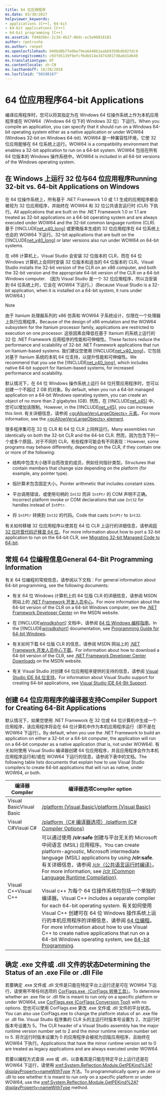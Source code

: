 ```yaml
---
title: 64 位应用程序
ms.date: 03/30/2017
helpviewer_keywords:
- applications [C++], 64-bit
- 64-bit applications [C++]
- 64-bit programming [C++]
ms.assetid: fd4026bc-2c3d-4b27-86dc-ec5e96018181
author: rpetrusha
ms.author: ronpet
ms.openlocfilehash: 940bd8b7fe0be79ea6448b1eab69359bdb92fdc9
ms.sourcegitcommit: c93fd5139f9efcf6db514e3474301738a6d1d649
ms.translationtype: HT
ms.contentlocale: zh-CN
ms.lasthandoff: 10/28/2018
ms.locfileid: "50198167"
---
```

# <a name="64-bit-applications"></a><span data-ttu-id="967ef-102">64 位应用程序</span><span class="sxs-lookup"><span data-stu-id="967ef-102">64-bit Applications</span></span>
<span data-ttu-id="967ef-103">编译应用程序时，您可以将其指定为在 Windows 64 位操作系统上作为本机应用程序或在 WOW64（Windows 64 位下的 Windows 32 位）下运行。</span><span class="sxs-lookup"><span data-stu-id="967ef-103">When you compile an application, you can specify that it should run on a Windows 64-bit operating system either as a native application or under WOW64 (Windows 32-bit on Windows 64-bit).</span></span> <span data-ttu-id="967ef-104">WOW64 是一种兼容性环境，它使 32 位应用能够在 64 位系统上运行。</span><span class="sxs-lookup"><span data-stu-id="967ef-104">WOW64 is a compatibility environment that enables a 32-bit application to run on a 64-bit system.</span></span> <span data-ttu-id="967ef-105">WOW64 包括在所有 64 位版本的 Windows 操作系统中。</span><span class="sxs-lookup"><span data-stu-id="967ef-105">WOW64 is included in all 64-bit versions of the Windows operating system.</span></span>  
  
## <a name="running-32-bit-vs-64-bit-applications-on-windows"></a><span data-ttu-id="967ef-106">在 Windows 上运行 32 位与64 位应用程序</span><span class="sxs-lookup"><span data-stu-id="967ef-106">Running 32-bit vs. 64-bit Applications on Windows</span></span>  
 <span data-ttu-id="967ef-107">在 64 位操作系统上，所有基于 .NET Framework 1.0 或 1.1 生成的应用程序都会被视为 32 位应用程序，并始终在 WOW64 和 32 位公共语言运行时 (CLR) 下执行。</span><span class="sxs-lookup"><span data-stu-id="967ef-107">All applications that are built on the .NET Framework 1.0 or 1.1 are treated as 32-bit applications on a 64-bit operating system and are always executed under WOW64 and the 32-bit common language runtime (CLR).</span></span> <span data-ttu-id="967ef-108">基于 [!INCLUDE[net_v40_long](../../includes/net-v40-long-md.md)] 或更晚版本生成的 32 位应用程序在 64 位系统上也会的 WOW64 下运行。</span><span class="sxs-lookup"><span data-stu-id="967ef-108">32-bit applications that are built on the [!INCLUDE[net_v40_long](../../includes/net-v40-long-md.md)] or later versions also run under WOW64 on 64-bit systems.</span></span>  
  
 <span data-ttu-id="967ef-109">在 x86 计算机上，Visual Studio 会安装 32 位版本的 CLR，而在 64 位 Windows 计算机上会同时安装 32 位版本和适当的 64 位版本的 CLR。</span><span class="sxs-lookup"><span data-stu-id="967ef-109">Visual Studio installs the 32-bit version of the CLR on an x86 computer, and both the 32-bit version and the appropriate 64-bit version of the CLR on a 64-bit Windows computer.</span></span> <span data-ttu-id="967ef-110">（因为 Visual Studio 是一个 32 位应用程序，所以当安装到 64 位系统上时，它会在 WOW64 下运行。）</span><span class="sxs-lookup"><span data-stu-id="967ef-110">(Because Visual Studio is a 32-bit application, when it is installed on a 64-bit system, it runs under WOW64.)</span></span>  
  
> [!NOTE]
>  <span data-ttu-id="967ef-111">由于 Itanium 处理器系列的 x86 仿真和 WOW64 子系统设计，仅限在一个处理器上执行应用程序。</span><span class="sxs-lookup"><span data-stu-id="967ef-111">Because of the design of x86 emulation and the WOW64 subsystem for the Itanium processor family, applications are restricted to execution on one processor.</span></span> <span data-ttu-id="967ef-112">这些因素会降低在基于 Itanium 的系统上运行的 32 位 .NET Framework 应用程序的性能和可伸缩性。</span><span class="sxs-lookup"><span data-stu-id="967ef-112">These factors reduce the performance and scalability of 32-bit .NET Framework applications that run on Itanium-based systems.</span></span> <span data-ttu-id="967ef-113">我们建议您使用 [!INCLUDE[net_v40_long](../../includes/net-v40-long-md.md)]，它包括对基于 Itanium 系统的本机 64 位支持，以提升性能和可伸缩性。</span><span class="sxs-lookup"><span data-stu-id="967ef-113">We recommend that you use the [!INCLUDE[net_v40_long](../../includes/net-v40-long-md.md)], which includes native 64-bit support for Itanium-based systems, for increased performance and scalability.</span></span>  
  
 <span data-ttu-id="967ef-114">默认情况下，在 64 位 Windows 操作系统上运行 64 位托管应用程序时，您可以创建一个不超过 2 GB 的对象。</span><span class="sxs-lookup"><span data-stu-id="967ef-114">By default, when you run a 64-bit managed application on a 64-bit Windows operating system, you can create an object of no more than 2 gigabytes (GB).</span></span> <span data-ttu-id="967ef-115">然而，在 [!INCLUDE[net_v45](../../includes/net-v45-md.md)] 中，您可以增加该限制。</span><span class="sxs-lookup"><span data-stu-id="967ef-115">However, in the [!INCLUDE[net_v45](../../includes/net-v45-md.md)], you can increase this limit.</span></span>  <span data-ttu-id="967ef-116">有关详细信息，请参阅 [\<gcAllowVeryLargeObjects> 元素](../../docs/framework/configure-apps/file-schema/runtime/gcallowverylargeobjects-element.md)。</span><span class="sxs-lookup"><span data-stu-id="967ef-116">For more information, see the [\<gcAllowVeryLargeObjects> element](../../docs/framework/configure-apps/file-schema/runtime/gcallowverylargeobjects-element.md).</span></span>  
  
 <span data-ttu-id="967ef-117">很多程序集可在 32 位 CLR 和 64 位 CLR 上同样运行。</span><span class="sxs-lookup"><span data-stu-id="967ef-117">Many assemblies run identically on both the 32-bit CLR and the 64-bit CLR.</span></span> <span data-ttu-id="967ef-118">然而，因为包含下列一个或多个原因，对于不同的 CLR，有些程序可能会有不同表现：</span><span class="sxs-lookup"><span data-stu-id="967ef-118">However, some programs may behave differently, depending on the CLR, if they contain one or more of the following:</span></span>  
  
-   <span data-ttu-id="967ef-119">结构中包含大小随平台而改变的成员，例如任何指针类型。</span><span class="sxs-lookup"><span data-stu-id="967ef-119">Structures that contain members that change size depending on the platform (for example, any pointer type).</span></span>  
  
-   <span data-ttu-id="967ef-120">指针算术包含固定大小。</span><span class="sxs-lookup"><span data-stu-id="967ef-120">Pointer arithmetic that includes constant sizes.</span></span>  
  
-   <span data-ttu-id="967ef-121">平台调用错误，或使用句柄的 `Int32` 而非 `IntPtr` 的 COM 声明不正确。</span><span class="sxs-lookup"><span data-stu-id="967ef-121">Incorrect platform invoke or COM declarations that use `Int32` for handles instead of `IntPtr`.</span></span>  
  
-   <span data-ttu-id="967ef-122">将 `IntPtr` 转换到 `Int32` 的代码。</span><span class="sxs-lookup"><span data-stu-id="967ef-122">Code that casts `IntPtr` to `Int32`.</span></span>  
  
 <span data-ttu-id="967ef-123">有关如何移植 32 位应用程序以使其在 64 位 CLR 上运行的详细信息，请参阅[将 32 位托管代码迁移至 64 位](https://msdn.microsoft.com/library/ms973190.aspx)。</span><span class="sxs-lookup"><span data-stu-id="967ef-123">For more information about how to port a 32-bit application to run on the 64-bit CLR, see [Migrating 32-bit Managed Code to 64-bit](https://msdn.microsoft.com/library/ms973190.aspx).</span></span>  
  
## <a name="general-64-bit-programming-information"></a><span data-ttu-id="967ef-124">常规 64 位编程信息</span><span class="sxs-lookup"><span data-stu-id="967ef-124">General 64-Bit Programming Information</span></span>  
 <span data-ttu-id="967ef-125">有关 64 位编程的常规信息，请参阅以下文档：</span><span class="sxs-lookup"><span data-stu-id="967ef-125">For general information about 64-bit programming, see the following documents:</span></span>  
  
-   <span data-ttu-id="967ef-126">有关 64 位 Windows 计算机上的 64 位版 CLR 的详细信息，请参阅 MSDN 网站上的 [.NET Framework 开发人员中心](https://go.microsoft.com/fwlink/?LinkId=37079)。</span><span class="sxs-lookup"><span data-stu-id="967ef-126">For more information about the 64-bit version of the CLR on a 64-bit Windows computer, see the [.NET Framework Developer Center](https://go.microsoft.com/fwlink/?LinkId=37079) on the MSDN website.</span></span>  
  
-   <span data-ttu-id="967ef-127">在 [!INCLUDE[winsdkshort](../../includes/winsdkshort-md.md)] 文档中，请参阅 [64 位 Windows 编程指南](https://go.microsoft.com/fwlink/p/?LinkId=253512)。</span><span class="sxs-lookup"><span data-stu-id="967ef-127">In the [!INCLUDE[winsdkshort](../../includes/winsdkshort-md.md)] documentation, see [Programming Guide for 64-bit Windows](https://go.microsoft.com/fwlink/p/?LinkId=253512).</span></span>  
  
-   <span data-ttu-id="967ef-128">有关如何下载 64 位版 CLR 的信息，请参阅 MSDN 网站上的 [.NET Framework 开发人员中心下载](https://go.microsoft.com/fwlink/?LinkId=50953)。</span><span class="sxs-lookup"><span data-stu-id="967ef-128">For information about how to download a 64-bit version of the CLR, see [.NET Framework Developer Center Downloads](https://go.microsoft.com/fwlink/?LinkId=50953) on the MSDN website.</span></span>  
  
-   <span data-ttu-id="967ef-129">有关 Visual Studio 对创建 64 位应用程序提供的支持的信息，请参阅 [Visual Studio IDE 64 位支持](/visualstudio/ide/visual-studio-ide-64-bit-support)。</span><span class="sxs-lookup"><span data-stu-id="967ef-129">For information about Visual Studio support for creating 64-bit applications, see [Visual Studio IDE 64-Bit Support](/visualstudio/ide/visual-studio-ide-64-bit-support).</span></span>  
  
## <a name="compiler-support-for-creating-64-bit-applications"></a><span data-ttu-id="967ef-130">创建 64 位应用程序的编译器支持</span><span class="sxs-lookup"><span data-stu-id="967ef-130">Compiler Support for Creating 64-Bit Applications</span></span>  
 <span data-ttu-id="967ef-131">默认情况下，如果您使用 .NET Framework 在 32 位或 64 位计算机中生成一个应用程序，该应用程序将会在 64 位计算机中作为本机应用程序运行（即不是在 WOW64 下运行）。</span><span class="sxs-lookup"><span data-stu-id="967ef-131">By default, when you use the .NET Framework to build an application on either a 32-bit or a 64-bit computer, the application will run on a 64-bit computer as a native application (that is, not under WOW64).</span></span> <span data-ttu-id="967ef-132">有关如何使用 Visual Studio 编译器创建 64 位应用程序，并且应用程序会作为本机应用程序运行和/或在 WOW64 下运行的信息，请参阅下表中的文档。</span><span class="sxs-lookup"><span data-stu-id="967ef-132">The following table lists documents that explain how to use Visual Studio compilers to create 64-bit applications that will run as native, under WOW64, or both.</span></span>  
  
|<span data-ttu-id="967ef-133">编译器</span><span class="sxs-lookup"><span data-stu-id="967ef-133">Compiler</span></span>|<span data-ttu-id="967ef-134">编译器选项</span><span class="sxs-lookup"><span data-stu-id="967ef-134">Compiler option</span></span>|  
|--------------|---------------------|  
|<span data-ttu-id="967ef-135">Visual Basic</span><span class="sxs-lookup"><span data-stu-id="967ef-135">Visual Basic</span></span>|[<span data-ttu-id="967ef-136">/platform (Visual Basic)</span><span class="sxs-lookup"><span data-stu-id="967ef-136">/platform (Visual Basic)</span></span>](~/docs/visual-basic/reference/command-line-compiler/platform.md)|  
|<span data-ttu-id="967ef-137">Visual C#</span><span class="sxs-lookup"><span data-stu-id="967ef-137">Visual C#</span></span>|[<span data-ttu-id="967ef-138">/platform（C# 编译器选项）</span><span class="sxs-lookup"><span data-stu-id="967ef-138">/platform (C# Compiler Options)</span></span>](~/docs/csharp/language-reference/compiler-options/platform-compiler-option.md)|  
|<span data-ttu-id="967ef-139">Visual C++</span><span class="sxs-lookup"><span data-stu-id="967ef-139">Visual C++</span></span>|<span data-ttu-id="967ef-140">可以通过使用 **/clr:safe** 创建与平台无关的 Microsoft 中间语言 (MSIL) 应用程序。</span><span class="sxs-lookup"><span data-stu-id="967ef-140">You can create platform-agnostic, Microsoft intermediate language (MSIL) applications by using **/clr:safe**.</span></span> <span data-ttu-id="967ef-141">有关详细信息，请参阅 [/clr（公共语言运行时编译）](/cpp/build/reference/clr-common-language-runtime-compilation)。</span><span class="sxs-lookup"><span data-stu-id="967ef-141">For more information, see [/clr (Common Language Runtime Compilation)](/cpp/build/reference/clr-common-language-runtime-compilation).</span></span><br /><br /> <span data-ttu-id="967ef-142">Visual c++ 为每个 64 位操作系统均包括一个单独的编译器。</span><span class="sxs-lookup"><span data-stu-id="967ef-142">Visual C++ includes a separate compiler for each 64-bit operating system.</span></span> <span data-ttu-id="967ef-143">有关如何使用 Visual C++ 创建可在 64 位 Windows 操作系统上运行的本机应用程序的详细信息，请参阅 [64 位编程](/cpp/build/configuring-programs-for-64-bit-visual-cpp)。</span><span class="sxs-lookup"><span data-stu-id="967ef-143">For more information about how to use Visual C++ to create native applications that run on a 64-bit Windows operating system, see [64-bit Programming](/cpp/build/configuring-programs-for-64-bit-visual-cpp).</span></span>|  
  
## <a name="determining-the-status-of-an-exe-file-or-dll-file"></a><span data-ttu-id="967ef-144">确定 .exe 文件或 .dll 文件的状态</span><span class="sxs-lookup"><span data-stu-id="967ef-144">Determining the Status of an .exe File or .dll File</span></span>  
 <span data-ttu-id="967ef-145">若要确定 .exe 文件或 .dll 文件是只能在特定平台上运行还是可在 WOW64 下运行，请使用不带任何选项的 [CorFlags.exe（CorFlags 转换工具）](../../docs/framework/tools/corflags-exe-corflags-conversion-tool.md)。</span><span class="sxs-lookup"><span data-stu-id="967ef-145">To determine whether an .exe file or .dll file is meant to run only on a specific platform or under WOW64, use [CorFlags.exe (CorFlags Conversion Tool)](../../docs/framework/tools/corflags-exe-corflags-conversion-tool.md) with no options.</span></span> <span data-ttu-id="967ef-146">您也可以使用 CorFlags.exe 更改 .exe 文件或 .dll 文件的平台状态。</span><span class="sxs-lookup"><span data-stu-id="967ef-146">You can also use CorFlags.exe to change the platform status of an .exe file or .dll file.</span></span> <span data-ttu-id="967ef-147">Visual Studio 程序集的 CLR 头的主运行时版本号设置为 2，次运行时版本号设置为 5。</span><span class="sxs-lookup"><span data-stu-id="967ef-147">The CLR header of a Visual Studio assembly has the major runtime version number set to 2 and the minor runtime version number set to 5.</span></span> <span data-ttu-id="967ef-148">将次运行时版本设置为 0 的应用程序会被视为旧版应用程序，且始终在 WOW64 下执行。</span><span class="sxs-lookup"><span data-stu-id="967ef-148">Applications that have the minor runtime version set to 0 are treated as legacy applications and are always executed under WOW64.</span></span>  
  
 <span data-ttu-id="967ef-149">若要以编程方式查询 .exe 或 .dll，以查看其是只能在特定平台上运行还是在 WOW64 下运行，请使用 <xref:System.Reflection.Module.GetPEKind%2A?displayProperty=nameWithType> 方法。</span><span class="sxs-lookup"><span data-stu-id="967ef-149">To programmatically query an .exe or .dll to see whether it is meant to run only on a specific platform or under WOW64, use the <xref:System.Reflection.Module.GetPEKind%2A?displayProperty=nameWithType> method.</span></span>

